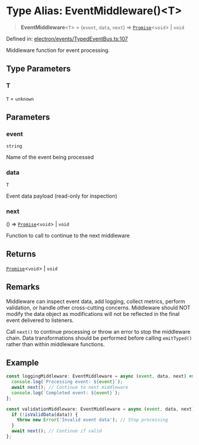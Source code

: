 # Type Alias: EventMiddleware()\<T\>

> **EventMiddleware**\<`T`\> = (`event`, `data`, `next`) => [`Promise`](https://developer.mozilla.org/docs/Web/JavaScript/Reference/Global_Objects/Promise)\<`void`\> \| `void`

Defined in: [electron/events/TypedEventBus.ts:107](https://github.com/Nick2bad4u/Uptime-Watcher/blob/dca5483e793478722cd3e6e125cafcec5fc771f0/electron/events/TypedEventBus.ts#L107)

Middleware function for event processing.

## Type Parameters

### T

`T` = `unknown`

## Parameters

### event

`string`

Name of the event being processed

### data

`T`

Event data payload (read-only for inspection)

### next

() => [`Promise`](https://developer.mozilla.org/docs/Web/JavaScript/Reference/Global_Objects/Promise)\<`void`\> \| `void`

Function to call to continue to the next middleware

## Returns

[`Promise`](https://developer.mozilla.org/docs/Web/JavaScript/Reference/Global_Objects/Promise)\<`void`\> \| `void`

## Remarks

Middleware can inspect event data, add logging, collect metrics, perform validation,
or handle other cross-cutting concerns. Middleware should NOT modify the data object
as modifications will not be reflected in the final event delivered to listeners.

Call `next()` to continue processing or throw an error to stop the middleware chain.
Data transformations should be performed before calling `emitTyped()` rather than
within middleware functions.

## Example

```typescript
const loggingMiddleware: EventMiddleware = async (event, data, next) => {
  console.log(`Processing event: ${event}`);
  await next(); // Continue to next middleware
  console.log(`Completed event: ${event}`);
};

const validationMiddleware: EventMiddleware = async (event, data, next) => {
  if (!isValidData(data)) {
    throw new Error('Invalid event data'); // Stop processing
  }
  await next(); // Continue if valid
};
```
